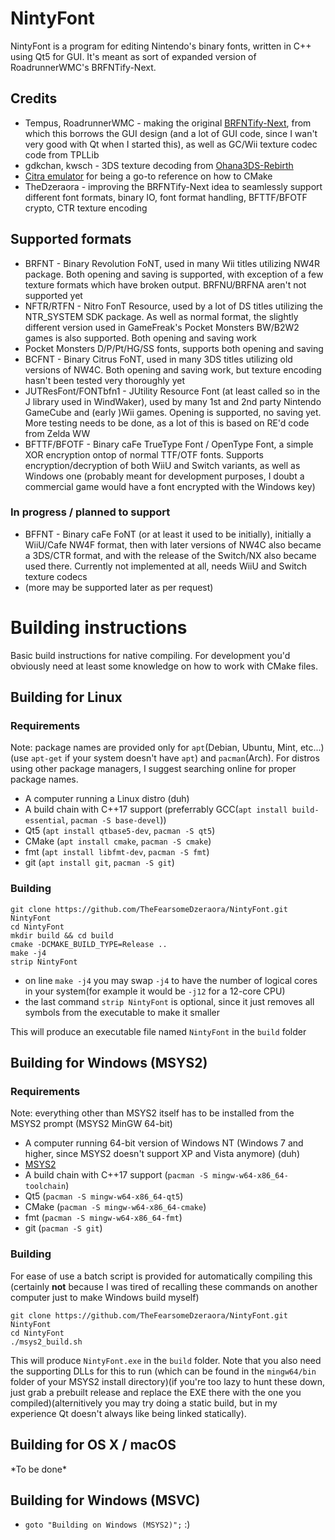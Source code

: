 # NintyFont
NintyFont is a program for editing Nintendo's binary fonts, written in C++ using Qt5 for GUI. It's meant as sort of expanded version of RoadrunnerWMC's BRFNTify-Next.

## Credits
* Tempus, RoadrunnerWMC - making the original [BRFNTify-Next](https://github.com/RoadrunnerWMC/BRFNTify-Next), from which this borrows the GUI design (and a lot of GUI code, since I wan't very good with Qt when I started this), as well as GC/Wii texture codec code from TPLLib
* gdkchan, kwsch - 3DS texture decoding from [Ohana3DS-Rebirth](https://github.com/gdkchan/Ohana3DS-Rebirth)
* [Citra emulator](https://github.com/citra-emu/citra) for being a go-to reference on how to CMake
* TheDzeraora - improving the BRFNTify-Next idea to seamlessly support different font formats, binary IO, font format handling, BFTTF/BFOTF crypto, CTR texture encoding

## Supported formats
* BRFNT - Binary Revolution FoNT, used in many Wii titles utilizing NW4R package. Both opening and saving is supported, with exception of a few texture formats which have broken output. BRFNU/BRFNA aren't not supported yet
* NFTR/RTFN - Nitro FonT Resource, used by a lot of DS titles utilizing the NTR_SYSTEM SDK package. As well as normal format, the slightly different version used in GameFreak's Pocket Monsters BW/B2W2 games is also supported. Both opening and saving work
* Pocket Monsters D/P/Pt/HG/SS fonts, supports both opening and saving
* BCFNT - Binary Citrus FoNT, used in many 3DS titles utilizing old versions of NW4C. Both opening and saving work, but texture encoding hasn't been tested very thoroughly yet
* JUTResFont/FONTbfn1 - JUtility Resource Font (at least called so in the J library used in WindWaker), used by many 1st and 2nd party Nintendo GameCube and (early )Wii games. Opening is supported, no saving yet. More testing needs to be done, as a lot of this is based on RE'd code from Zelda WW
* BFTTF/BFOTF - Binary caFe TrueType Font / OpenType Font, a simple XOR encryption ontop of normal TTF/OTF fonts. Supports encryption/decryption of both WiiU and Switch variants, as well as Windows one (probably meant for development purposes, I doubt a commercial game would have a font encrypted with the Windows key)

### In progress / planned to support
* BFFNT - Binary caFe FoNT (or at least it used to be initially), initially a WiiU/Cafe NW4F format, then with later versions of NW4C also became a 3DS/CTR format, and with the release of the Switch/NX also became used there. Currently not implemented at all, needs WiiU and Switch texture codecs
* (more may be supported later as per request)

# Building instructions
Basic build instructions for native compiling. For development you'd obviously need at least some knowledge on how to work with CMake files.

## Building for Linux
### Requirements
Note: package names are provided only for `apt`(Debian, Ubuntu, Mint, etc...)(use `apt-get` if your system doesn't have `apt`) and `pacman`(Arch). For distros using other package managers, I suggest searching online for proper package names.
* A computer running a Linux distro (duh)
* A build chain with C++17 support (preferrably GCC(`apt install build-essential`, `pacman -S base-devel`))
* Qt5 (`apt install qtbase5-dev`, `pacman -S qt5`)
* CMake (`apt install cmake`, `pacman -S cmake`)
* fmt (`apt install libfmt-dev`, `pacman -S fmt`)
* git (`apt install git`, `pacman -S git`)

### Building
```
git clone https://github.com/TheFearsomeDzeraora/NintyFont.git NintyFont
cd NintyFont
mkdir build && cd build
cmake -DCMAKE_BUILD_TYPE=Release ..
make -j4
strip NintyFont
```
* on line `make -j4` you may swap `-j4` to have the number of logical cores in your system(for example it would be `-j12` for a 12-core CPU)
* the last command `strip NintyFont` is optional, since it just removes all symbols from the executable to make it smaller

This will produce an executable file named `NintyFont` in the `build` folder

## Building for Windows (MSYS2)
### Requirements
Note: everything other than MSYS2 itself has to be installed from the MSYS2 prompt (MSYS2 MinGW 64-bit)
* A computer running 64-bit version of Windows NT (Windows 7 and higher, since MSYS2 doesn't support XP and Vista anymore) (duh)
* [MSYS2](https://www.msys2.org/)
* A build chain with C++17 support (`pacman -S mingw-w64-x86_64-toolchain`)
* Qt5 (`pacman -S mingw-w64-x86_64-qt5`)
* CMake (`pacman -S mingw-w64-x86_64-cmake`)
* fmt (`pacman -S mingw-w64-x86_64-fmt`)
* git (`pacman -S git`)

### Building
For ease of use a batch script is provided for automatically compiling this (certainly __not__ because I was tired of recalling these commands on another computer just to make Windows build myself)
```
git clone https://github.com/TheFearsomeDzeraora/NintyFont.git NintyFont
cd NintyFont
./msys2_build.sh
```
This will produce `NintyFont.exe` in the `build` folder. Note that you also need the supporting DLLs for this to run (which can be found in the `mingw64/bin` folder of your MSYS2 install directory)(if you're too lazy to hunt these down, just grab a prebuilt release and replace the EXE there with the one you compiled)(alternitively you may try doing a static build, but in my experience Qt doesn't always like being linked statically).

## Building for OS X / macOS
\*To be done\*

## Building for Windows (MSVC)
* `goto "Building on Windows (MSYS2)";` :)
